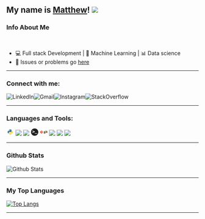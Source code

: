 ## My name is [Matthew](http://matthewl.xyz)! <img src="https://raw.githubusercontent.com/iampavangandhi/iampavangandhi/master/gifs/Hi.gif" width="30px">

### Info About Me

<br/>

- 💻 Full stack Development | 🤖 Machine Learning | 📊 Data science 
- 💬 Issues or problems go [here](https://github.com/Weezity/Weezity/issues)

----

### Connect with me:
[<img align="left" alt="LinkedIn" height = "24px" src = "https://raw.githubusercontent.com/Weezity/Weezity/master/linkedin.png">](https://www.linkedin.com/in/matthew-lee-637515168/)
[<img align="left" alt="Gmail" height = "24px" src = "https://raw.githubusercontent.com/Weezity/Weezity/master/gmail.png">](mailto:matthewlee031205@gmail.com/)
[<img align="left" alt="Instagram" height = "24px" src = "https://raw.githubusercontent.com/Weezity/Weezity/master/instagram.png">](https://www.instagram.com/matthew.l.05/?hl=en)
[<img align="left" alt="StackOverflow" height = "24px" src = "https://raw.githubusercontent.com/Weezity/Weezity/master/stackoverflow.png">](https://stackoverflow.com/users/12462726/matthew-lee)


<br/>

----

### Languages and Tools: 
<code><img height="20" src="https://raw.githubusercontent.com/github/explore/80688e429a7d4ef2fca1e82350fe8e3517d3494d/topics/python/python.png"></code>
<code><img height="20" src="https://cdn.svgporn.com/logos/java.svg"></code>
<code><img height="20" src="https://cdn.svgporn.com/logos/pycharm.svg"></code>
<code><img height="20" src="https://raw.githubusercontent.com/github/explore/80688e429a7d4ef2fca1e82350fe8e3517d3494d/topics/terminal/terminal.png"></code>
<code><img height="20" src="https://raw.githubusercontent.com/github/explore/80688e429a7d4ef2fca1e82350fe8e3517d3494d/topics/git/git.png"></code>
<code><img height="20" src="https://cdn.svgporn.com/logos/jupyter.svg"></code>
<code><img height="20" src="https://cdn.svgporn.com/logos/intellij-idea.svg"></code>
<code><img height="20" src="https://cdn.svgporn.com/logos/visual-studio-code.svg"></code>

----


### Github Stats

![Github Stats](https://github-readme-stats.vercel.app/api?username=Weezity&count_private=true&theme=dark)

----
### My Top Languages
[![Top Langs](https://github-readme-stats.vercel.app/api/top-langs/?username=Weezity&layout=compact&theme=dark)](https://github.com/anuraghazra/github-readme-stats)

----




